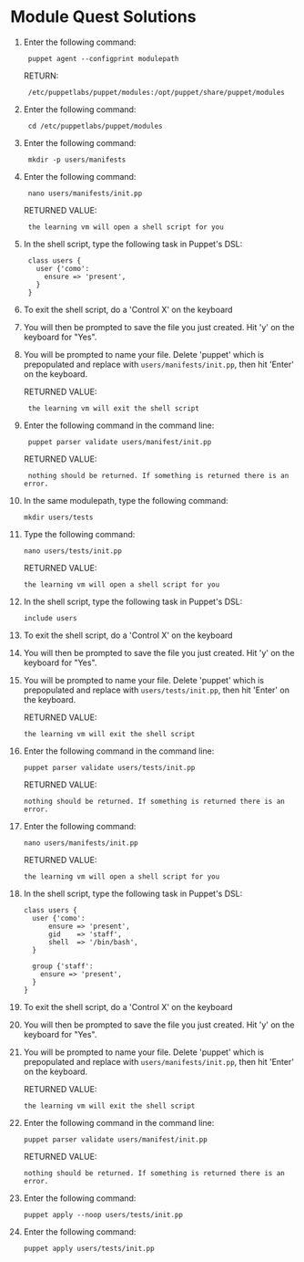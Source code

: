 # Module Quest Solutions

1. Enter the following command:

		puppet agent --configprint modulepath
	
	RETURN:

		/etc/puppetlabs/puppet/modules:/opt/puppet/share/puppet/modules

2. Enter the following command:

		cd /etc/puppetlabs/puppet/modules

3. Enter the following command:

		mkdir -p users/manifests

4. Enter the following command:

		nano users/manifests/init.pp

	RETURNED VALUE:

        the learning vm will open a shell script for you 

5. In the shell script, type the following task in Puppet's DSL:

		class users {
		  user {'como':
		    ensure => 'present',
		  }
		}

6. To exit the shell script, do a 'Control X' on the keyboard

7. You will then be prompted to save the file you just created. Hit 'y' on the keyboard for "Yes".

8. You will be prompted to name your file. Delete 'puppet' which is prepopulated and replace with `users/manifests/init.pp`, then hit 'Enter' on the keyboard.

	RETURNED VALUE:

        the learning vm will exit the shell script

9. Enter the following command in the command line:

		puppet parser validate users/manifest/init.pp

	RETURNED VALUE:

		nothing should be returned. If something is returned there is an error.

10. In the same modulepath, type the following command:

		mkdir users/tests

11. Type the following command:

		nano users/tests/init.pp
	RETURNED VALUE:

        the learning vm will open a shell script for you 

12. In the shell script, type the following task in Puppet's DSL:

        include users

13. To exit the shell script, do a 'Control X' on the keyboard

14. You will then be prompted to save the file you just created. Hit 'y' on the keyboard for "Yes".

15. You will be prompted to name your file. Delete 'puppet' which is prepopulated and replace with `users/tests/init.pp`, then hit 'Enter' on the keyboard.

	RETURNED VALUE:

        the learning vm will exit the shell script

16. Enter the following command in the command line:

		puppet parser validate users/tests/init.pp

	RETURNED VALUE:

		nothing should be returned. If something is returned there is an error.

18. Enter the following command:

		nano users/manifests/init.pp

	RETURNED VALUE:

        the learning vm will open a shell script for you 

19. In the shell script, type the following task in Puppet's DSL:

        class users {
          user {'como':
        	  ensure => 'present',
        	  gid    => 'staff',
        	  shell  => '/bin/bash',
          }
          
          group {'staff':
            ensure => 'present',
          }
        }

20. To exit the shell script, do a 'Control X' on the keyboard

21. You will then be prompted to save the file you just created. Hit 'y' on the keyboard for "Yes".

22. You will be prompted to name your file. Delete 'puppet' which is prepopulated and replace with `users/manifests/init.pp`, then hit 'Enter' on the keyboard.

	RETURNED VALUE:

        the learning vm will exit the shell script

23. Enter the following command in the command line:

		puppet parser validate users/manifest/init.pp

	RETURNED VALUE:

		nothing should be returned. If something is returned there is an error.

24. Enter the following command:

		puppet apply --noop users/tests/init.pp

25. Enter the following command:

		puppet apply users/tests/init.pp